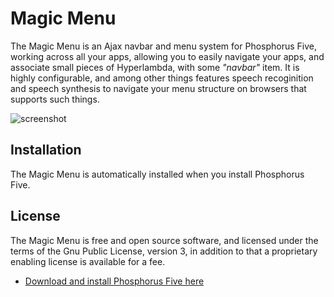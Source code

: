 # Magic Menu

The Magic Menu is an Ajax navbar and menu system for Phosphorus Five, working across all your
apps, allowing you to easily navigate your apps, and associate small pieces of Hyperlambda, with
some _"navbar"_ item. It is highly configurable, and among other things features speech
recoginition and speech synthesis to navigate your menu structure on browsers that
supports such things.

![screenshot](https://phosphorusfive.files.wordpress.com/2018/03/magic-menu-screenshot3.png)

## Installation

The Magic Menu is automatically installed when you install Phosphorus Five.

## License

The Magic Menu is free and open source software, and licensed under the terms
of the Gnu Public License, version 3, in addition to that a proprietary enabling license is available for a fee.

* [Download and install Phosphorus Five here](https://github.com/polterguy/phosphorusfive/releases)
